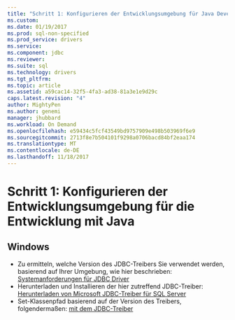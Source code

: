 ```yaml
---
title: "Schritt 1: Konfigurieren der Entwicklungsumgebung für Java Development | Microsoft Docs"
ms.custom: 
ms.date: 01/19/2017
ms.prod: sql-non-specified
ms.prod_service: drivers
ms.service: 
ms.component: jdbc
ms.reviewer: 
ms.suite: sql
ms.technology: drivers
ms.tgt_pltfrm: 
ms.topic: article
ms.assetid: a59cac14-32f5-4fa3-ad38-81a3e1e9d29c
caps.latest.revision: "4"
author: MightyPen
ms.author: genemi
manager: jhubbard
ms.workload: On Demand
ms.openlocfilehash: e59434c5fcf43549bd9757909e498b503969f6e9
ms.sourcegitcommit: 2713f8e7b504101f9298a0706bacd84bf2eaa174
ms.translationtype: MT
ms.contentlocale: de-DE
ms.lasthandoff: 11/18/2017
---
```

# <a name="step-1-configure-development-environment-for-java-development"></a>Schritt 1: Konfigurieren der Entwicklungsumgebung für die Entwicklung mit Java
  
## <a name="windows"></a>Windows  
  
* Zu ermitteln, welche Version des JDBC-Treibers Sie verwendet werden, basierend auf Ihrer Umgebung, wie hier beschrieben: [Systemanforderungen für JDBC Driver](../../connect/jdbc/system-requirements-for-the-jdbc-driver.md)  
* Herunterladen und Installieren der hier zutreffend JDBC-Treiber: [Herunterladen von Microsoft JDBC-Treiber für SQL Server](../../connect/jdbc/download-microsoft-jdbc-driver-for-sql-server.md)  
* Set-Klassenpfad basierend auf der Version des Treibers, folgendermaßen: [mit dem JDBC-Treiber](../../connect/jdbc/using-the-jdbc-driver.md)
